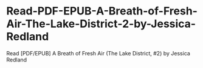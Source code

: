 # Read-PDF-EPUB-A-Breath-of-Fresh-Air-The-Lake-District-2-by-Jessica-Redland
Read [PDF/EPUB] A Breath of Fresh Air (The Lake District, #2) by Jessica Redland

